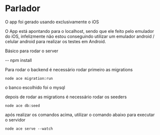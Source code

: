 # Parlador

O app foi gerado usando exclusivamente o iOS

O App está apontando para o localhost, sendo que ele feito pelo emulador do iOS, infelizmente não estou conseguindo utilizar um emulador android / celular android para realizar os testes em Android.

Básico para rodar o server

-- npm install

Para rodar o backend é necessário rodar primeiro as migrations

    node ace migration:run

o banco escolhido foi o mysql

depois de rodar as migrations é necessário rodar os seeders

    node ace db:seed

após realizar os comandos acima, utilizar o comando abaixo para executar o servidor

    node ace serve --watch